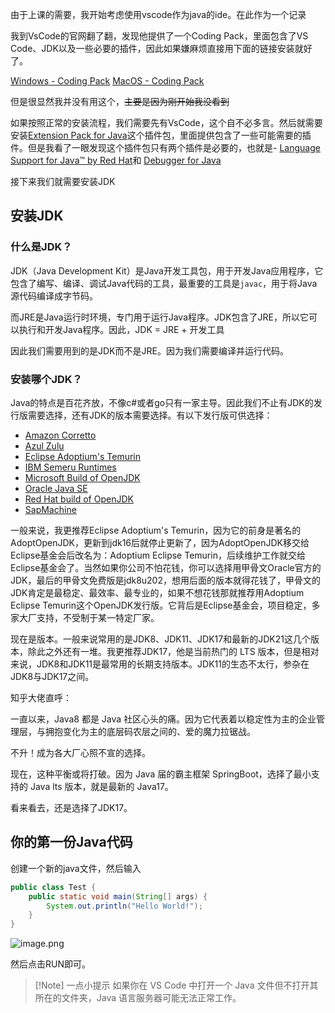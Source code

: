 由于上课的需要，我开始考虑使用vscode作为java的ide。在此作为一个记录

我到VsCode的官网翻了翻，发现他提供了一个Coding Pack，里面包含了VS Code、JDK以及一些必要的插件，因此如果嫌麻烦直接用下面的链接安装就好了。

[Windows - Coding Pack](https://aka.ms/vscode-java-installer-win)
[MacOS - Coding Pack](https://aka.ms/vscode-java-installer-mac)

但是很显然我并没有用这个，~~主要是因为刚开始我没看到~~

如果按照正常的安装流程，我们需要先有VsCode，这个自不必多言。然后就需要安装[Extension Pack for Java](https://marketplace.visualstudio.com/items?itemName=vscjava.vscode-java-pack)这个插件包，里面提供包含了一些可能需要的插件。但是我看了一眼发现这个插件包只有两个插件是必要的，也就是- [Language Support for Java™ by Red Hat](https://marketplace.visualstudio.com/items?itemName=redhat.java)和 [Debugger for Java](https://marketplace.visualstudio.com/items?itemName=vscjava.vscode-java-debug)

接下来我们就需要安装JDK

## 安装JDK

### 什么是JDK？

JDK（Java Development Kit）是Java开发工具包，用于开发Java应用程序，它包含了编写、编译、调试Java代码的工具，最重要的工具是`javac`，用于将Java源代码编译成字节码。

而JRE是Java运行时环境，专门用于运行Java程序。JDK包含了JRE，所以它可以执行和开发Java程序。因此，JDK = JRE + 开发工具

因此我们需要用到的是JDK而不是JRE。因为我们需要编译并运行代码。

### 安装哪个JDK？

Java的特点是百花齐放，不像c#或者go只有一家主导。因此我们不止有JDK的发行版需要选择，还有JDK的版本需要选择。有以下发行版可供选择：

-   [Amazon Corretto](https://aws.amazon.com/corretto)
-   [Azul Zulu](https://www.azul.com/downloads/?package=jdk)
-   [Eclipse Adoptium's Temurin](https://adoptium.net/)
-   [IBM Semeru Runtimes](https://developer.ibm.com/languages/java/semeru-runtimes)
-   [Microsoft Build of OpenJDK](https://www.microsoft.com/openjdk)
-   [Oracle Java SE](https://www.oracle.com/java/technologies/javase-downloads.html)
-   [Red Hat build of OpenJDK](https://developers.redhat.com/products/openjdk/download)
-   [SapMachine](https://sapmachine.io/)

一般来说，我更推荐Eclipse Adoptium's Temurin，因为它的前身是著名的AdoptOpenJDK，更新到jdk16后就停止更新了，因为AdoptOpenJDK移交给Eclipse基金会后改名为：Adoptium Eclipse Temurin，后续维护工作就交给Eclipse基金会了。当然如果你公司不怕花钱，你可以选择用甲骨文Oracle官方的JDK，最后的甲骨文免费版是jdk8u202，想用后面的版本就得花钱了，甲骨文的JDK肯定是最稳定、最效率、最专业的，如果不想花钱那就推荐用Adoptium Eclipse Temurin这个OpenJDK发行版。它背后是Eclipse基金会，项目稳定，多家大厂支持，不受制于某一特定厂家。

现在是版本。一般来说常用的是JDK8、JDK11、JDK17和最新的JDK21这几个版本，除此之外还有一堆。我更推荐JDK17，他是当前热门的 LTS 版本，但是相对来说，JDK8和JDK11是最常用的长期支持版本。JDK11的生态不太行，参杂在JDK8与JDK17之间。

知乎大佬直呼：

一直以来，Java8 都是 Java 社区心头的痛。因为它代表着以稳定性为主的企业管理层，与拥抱变化为主的底层码农层之间的、爱的魔力拉锯战。

不升！成为各大厂心照不宣的选择。

现在，这种平衡或将打破。因为 Java 届的霸主框架 SpringBoot，选择了最小支持的 Java lts 版本，就是最新的 Java17。

看来看去，还是选择了JDK17。

## 你的第一份Java代码

创建一个新的java文件，然后输入

```java
public class Test {
    public static void main(String[] args) {
        System.out.println("Hello World!");
    }
}
```

![image.png](https://cloud.intro-iu.top:738/d/ThreeBody/ZeroHzzzzPic/202409160250810.png)

然后点击RUN即可。

> [!Note] 一点小提示
> 如果你在 VS Code 中打开一个 Java 文件但不打开其所在的文件夹，Java 语言服务器可能无法正常工作。

